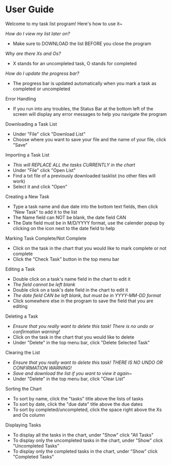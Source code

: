 # User Guide
Welcome to my task list program! Here's how to use it~

*How do I view my list later on?*
- Make sure to DOWNLOAD the list BEFORE you close the program

*Why are there Xs and Os?*
- X stands for an uncompleted task, O stands for completed

*How do I update the progress bar?*
- The progress bar is updated automatically when you mark a task as completed or uncompleted

Error Handling
- If you run into any troubles, the Status Bar at the bottom left of the screen will display any error messages to help you navigate the program

Downloading a Task List
- Under "File" click "Download List"
- Choose where you want to save your file and the name of your file, click "Save"

Importing a Task List
- *This will REPLACE ALL the tasks CURRENTLY in the chart*
- Under "File" click "Open List"
- Find a txt file of a previously downloaded tasklist (no other files will work)
- Select it and click "Open"

Creating a New Task
- Type a task name and due date into the bottom text fields, then click "New Task" to add it to the list
- The Name field can NOT be blank, the date field CAN
- The Date field must be in M/D/YYYY format, use the calender popup by clicking on the icon next to the date field to help

Marking Task Complete/Not Complete
- Click on the task in the chart that you would like to mark complete or not complete
- Click the "Check Task" button in the top menu bar

Editing a Task
- Double click on a task's name field in the chart to edit it 
- *The field cannot be left blank*
- Double click on a task's date field in the chart to edit it
- *The date field CAN be left blank, but must be in YYYY-MM-DD format*
- Click somewhere else in the program to save the field that you are editing 

Deleting a Task
- *Ensure that you really want to delete this task! There is no undo or confirmation warning!*
- Click on the task in the chart that you would like to delete
- Under "Delete" in the top menu bar, click "Delete Selected Task"

Clearing the List
- *Ensure that you really want to delete this task! THERE IS NO UNDO OR CONFIRMATION WARNING!*
- *Save and download the list if you want to view it again~*
- Under "Delete" in the top menu bar, click "Clear List"

Sorting the Chart
- To sort by name, click the "tasks" title above the lists of tasks
- To sort by date, click the "due date" title above the due dates
- To sort by completed/uncompleted, click the space right above the Xs and Os column

Displaying Tasks
- To display all the tasks in the chart, under "Show" click "All Tasks"
- To display only the uncompleted tasks in the chart, under "Show" click "Uncompleted Tasks"
- To display only the completed tasks in the chart, under "Show" click "Completed Tasks"

